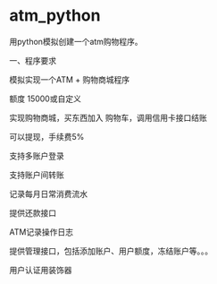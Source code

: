 # atm_python
用python模拟创建一个atm购物程序。

一、程序要求

模拟实现一个ATM + 购物商城程序

额度 15000或自定义

实现购物商城，买东西加入 购物车，调用信用卡接口结账

可以提现，手续费5%

支持多账户登录

支持账户间转账

记录每月日常消费流水

提供还款接口

ATM记录操作日志

提供管理接口，包括添加账户、用户额度，冻结账户等。。。

用户认证用装饰器

